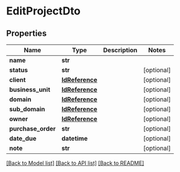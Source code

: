 # EditProjectDto

## Properties
Name | Type | Description | Notes
------------ | ------------- | ------------- | -------------
**name** | **str** |  | 
**status** | **str** |  | [optional] 
**client** | [**IdReference**](IdReference.md) |  | [optional] 
**business_unit** | [**IdReference**](IdReference.md) |  | [optional] 
**domain** | [**IdReference**](IdReference.md) |  | [optional] 
**sub_domain** | [**IdReference**](IdReference.md) |  | [optional] 
**owner** | [**IdReference**](IdReference.md) |  | [optional] 
**purchase_order** | **str** |  | [optional] 
**date_due** | **datetime** |  | [optional] 
**note** | **str** |  | [optional] 

[[Back to Model list]](../README.md#documentation-for-models) [[Back to API list]](../README.md#documentation-for-api-endpoints) [[Back to README]](../README.md)


